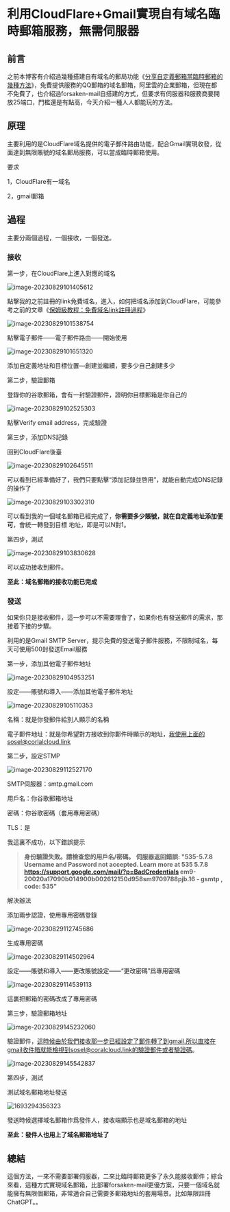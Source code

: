 # 利用CloudFlare+Gmail實現自有域名臨時郵箱服務，無需伺服器


## 前言

之前本博客有介紹過幾種搭建自有域名的郵局功能《[分享自定義郵箱當臨時郵箱的幾種方法](https://mailberry.com.cn/2023/02/temp-mail/)》，免費提供服務的QQ郵箱的域名郵箱，阿里雲的企業郵箱，但現在都不免費了，也介紹過forsaken-mail自搭建的方式，但要求有伺服器和服務商要開放25端口，門檻還是有點高，今天介紹一種人人都能玩的方法。

## 原理

主要利用的是CloudFlare域名提供的電子郵件路由功能，配合Gmail實現收發，從面達到無限賬號的域名郵局服務，可以當成臨時郵箱使用。

要求

1，CloudFlare有一域名

2，gmail郵箱

## 過程

主要分兩個過程，一個接收，一個發送。

### 接收

第一步，在CloudFlare上進入對應的域名

![image-20230829101405612](https://oss.mailberry.com.cn/picgo/2023/03/image-20230829101405612.png?x-oss-process=image/watermark,text_TWFpbEJlcnJ5LmNvbS5jbg,type_ZmFuZ3poZW5naGVpdGk,size_18,shadow_50,t_70,g_se,x_10,y_10,color_ffffff)

點擊我的之前註冊的link免費域名，進入，如何把域名添加到CloudFlare，可能參考之前的文章《[保姆級教程：免費域名link註冊過程](https://mailberry.com.cn/2023/07/free-domain-by-dynadot/)》

![image-20230829101538754](https://oss.mailberry.com.cn/picgo/2023/03/image-20230829101538754.png?x-oss-process=image/watermark,text_TWFpbEJlcnJ5LmNvbS5jbg,type_ZmFuZ3poZW5naGVpdGk,size_18,shadow_50,t_70,g_se,x_10,y_10,color_ffffff)

點擊電子郵件——電子郵件路由——開始使用

![image-20230829101651320](https://oss.mailberry.com.cn/picgo/2023/03/image-20230829101651320.png?x-oss-process=image/watermark,text_TWFpbEJlcnJ5LmNvbS5jbg,type_ZmFuZ3poZW5naGVpdGk,size_18,shadow_50,t_70,g_se,x_10,y_10,color_ffffff)

添加自定義地址和目標位置—創建並繼續，要多少自己創建多少

第二步，驗證郵箱

登錄你的谷歌郵箱，會有一封驗證郵件，證明你目標郵箱是你自己的

![image-20230829102525303](https://oss.mailberry.com.cn/picgo/2023/03/image-20230829102525303.png?x-oss-process=image/watermark,text_TWFpbEJlcnJ5LmNvbS5jbg,type_ZmFuZ3poZW5naGVpdGk,size_18,shadow_50,t_70,g_se,x_10,y_10,color_ffffff)

點擊Verify email address，完成驗證

第三步，添加DNS記錄

回到CloudFlare後臺

![image-20230829102645511](https://oss.mailberry.com.cn/picgo/2023/03/image-20230829102645511.png?x-oss-process=image/watermark,text_TWFpbEJlcnJ5LmNvbS5jbg,type_ZmFuZ3poZW5naGVpdGk,size_18,shadow_50,t_70,g_se,x_10,y_10,color_ffffff)

可以看到已經準備好了，我們只要點擊“添加記錄並啓用”，就能自動完成DNS記錄的操作了

![image-20230829103302310](https://oss.mailberry.com.cn/picgo/2023/03/image-20230829103302310.png?x-oss-process=image/watermark,text_TWFpbEJlcnJ5LmNvbS5jbg,type_ZmFuZ3poZW5naGVpdGk,size_18,shadow_50,t_70,g_se,x_10,y_10,color_ffffff)

可以看到我的一個域名郵箱已經完成了，**你需要多少賬號，就在自定義地址添加便可**，會統一轉發到目標 地址，即是可以N對1。

第四步，測試

![image-20230829103830628](https://oss.mailberry.com.cn/picgo/2023/03/image-20230829103830628.png?x-oss-process=image/watermark,text_TWFpbEJlcnJ5LmNvbS5jbg,type_ZmFuZ3poZW5naGVpdGk,size_18,shadow_50,t_70,g_se,x_10,y_10,color_ffffff)

可以成功接收到郵件。

**至此：域名郵箱的接收功能已完成**

### 發送

如果你只是接收郵件，這一步可以不需要理會了，如果你也有發送郵件的需求，那接着下接的步驟。

利用的是Gmail SMTP Server，提示免費的發送電子郵件服務，不限制域名，每天可使用500封發送Email服務

第一步，添加其他電子郵件地址

![image-20230829104953251](https://oss.mailberry.com.cn/picgo/2023/03/image-20230829104953251.png?x-oss-process=image/watermark,text_TWFpbEJlcnJ5LmNvbS5jbg,type_ZmFuZ3poZW5naGVpdGk,size_18,shadow_50,t_70,g_se,x_10,y_10,color_ffffff)

設定——賬號和導入——添加其他電子郵件地址

![image-20230829105110353](https://oss.mailberry.com.cn/picgo/2023/03/image-20230829105110353.png?x-oss-process=image/watermark,text_TWFpbEJlcnJ5LmNvbS5jbg,type_ZmFuZ3poZW5naGVpdGk,size_18,shadow_50,t_70,g_se,x_10,y_10,color_ffffff)

名稱：就是你發郵件給別人顯示的名稱

電子郵件地址：就是你希望對方接收到你郵件時顯示的地址，我使用上面的sosel@corlalcloud.link

第二步，設定STMP

![image-20230829112527170](https://oss.mailberry.com.cn/picgo/2023/03/image-20230829112527170.png?x-oss-process=image/watermark,text_TWFpbEJlcnJ5LmNvbS5jbg,type_ZmFuZ3poZW5naGVpdGk,size_18,shadow_50,t_70,g_se,x_10,y_10,color_ffffff)

SMTP伺服器：smtp.gmail.com

用戶名：你谷歌郵箱地址

密碼：你谷歌密碼（套用專用密碼）

TLS：是

我這裏不成功，以下錯誤提示

> **身份驗證失敗。請檢查您的用戶名/密碼。**
> **伺服器返回錯誤: "535-5.7.8 Username and Password not accepted. Learn more at 535 5.7.8 https://support.google.com/mail/?p=BadCredentials em9-20020a17090b014900b002612150d958sm9709788pjb.16 - gsmtp , code: 535"**

解決辦法

添加兩步認證，使用專用密碼登錄

![image-20230829112745686](https://oss.mailberry.com.cn/picgo/2023/03/image-20230829112745686.png?x-oss-process=image/watermark,text_TWFpbEJlcnJ5LmNvbS5jbg,type_ZmFuZ3poZW5naGVpdGk,size_18,shadow_50,t_70,g_se,x_10,y_10,color_ffffff)

生成專用密碼

![image-20230829114502964](https://oss.mailberry.com.cn/picgo/2023/03/image-20230829114502964.png?x-oss-process=image/watermark,text_TWFpbEJlcnJ5LmNvbS5jbg,type_ZmFuZ3poZW5naGVpdGk,size_18,shadow_50,t_70,g_se,x_10,y_10,color_ffffff)

設定——賬號和導入——更改賬號設定——“更改密碼”爲專用密碼

![image-20230829114539113](https://oss.mailberry.com.cn/picgo/2023/03/image-20230829114539113.png?x-oss-process=image/watermark,text_TWFpbEJlcnJ5LmNvbS5jbg,type_ZmFuZ3poZW5naGVpdGk,size_18,shadow_50,t_70,g_se,x_10,y_10,color_ffffff)

這裏把郵箱的密碼改成了專用密碼

第三步，驗證郵箱地址

![image-20230829145232060](https://oss.mailberry.com.cn/picgo/2023/03/image-20230829145232060.png?x-oss-process=image/watermark,text_TWFpbEJlcnJ5LmNvbS5jbg,type_ZmFuZ3poZW5naGVpdGk,size_18,shadow_50,t_70,g_se,x_10,y_10,color_ffffff)

驗證郵件，這時候由於我們接收那一步已經設定了郵件轉了到gmail.所以直接在gmail收件箱就能檢視到sosel@coralcloud.link的驗證郵件或者驗證碼。

![image-20230829145542837](https://oss.mailberry.com.cn/picgo/2023/03/image-20230829145542837.png?x-oss-process=image/watermark,text_TWFpbEJlcnJ5LmNvbS5jbg,type_ZmFuZ3poZW5naGVpdGk,size_18,shadow_50,t_70,g_se,x_10,y_10,color_ffffff)

第四步，測試

測試域名郵箱地址發送

![1693294356323](https://oss.mailberry.com.cn/picgo/2023/03/1693294356323.png?x-oss-process=image/watermark,text_TWFpbEJlcnJ5LmNvbS5jbg,type_ZmFuZ3poZW5naGVpdGk,size_18,shadow_50,t_70,g_se,x_10,y_10,color_ffffff)

發送時候選擇域名郵箱作爲發件人，接收端顯示也是域名郵箱的地址

**至此：發件人也用上了域名郵箱地址了**

## 總結

這個方法，一來不需要部署伺服器，二來比臨時郵箱更多了永久能接收郵件；綜合來看，這種方式實現域名郵箱，比部署forsaken-mail更優方案，只要一個域名就能擁有無限個郵箱，非常適合自己需要多郵箱地址的套用場景。比如無限註冊ChatGPT。。
